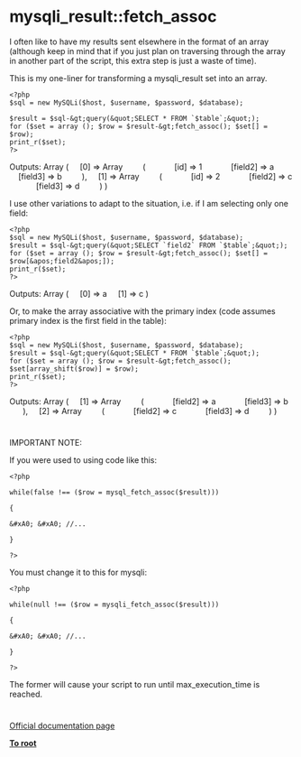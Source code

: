 # mysqli_result::fetch_assoc





I often like to have my results sent elsewhere in the format of an array (although keep in mind that if you just plan on traversing through the array in another part of the script, this extra step is just a waste of time).

This is my one-liner for transforming a mysqli_result set into an array.


```
<?php
$sql = new MySQLi($host, $username, $password, $database);

$result = $sql-&gt;query(&quot;SELECT * FROM `$table`;&quot;);
for ($set = array (); $row = $result-&gt;fetch_assoc(); $set[] = $row);
print_r($set);
?>
```


Outputs:
Array
(
&#xA0; &#xA0; [0] =&gt; Array
&#xA0; &#xA0; &#xA0; &#xA0; (
&#xA0; &#xA0; &#xA0; &#xA0; &#xA0; &#xA0; [id] =&gt; 1
&#xA0; &#xA0; &#xA0; &#xA0; &#xA0; &#xA0; [field2] =&gt; a
&#xA0; &#xA0; &#xA0; &#xA0; &#xA0; &#xA0; [field3] =&gt; b
&#xA0; &#xA0; &#xA0; &#xA0; ),
&#xA0; &#xA0; [1] =&gt; Array
&#xA0; &#xA0; &#xA0; &#xA0; (
&#xA0; &#xA0; &#xA0; &#xA0; &#xA0; &#xA0; [id] =&gt; 2
&#xA0; &#xA0; &#xA0; &#xA0; &#xA0; &#xA0; [field2] =&gt; c
&#xA0; &#xA0; &#xA0; &#xA0; &#xA0; &#xA0; [field3] =&gt; d
&#xA0; &#xA0; &#xA0; &#xA0; )
)

I use other variations to adapt to the situation, i.e. if I am selecting only one field:


```
<?php
$sql = new MySQLi($host, $username, $password, $database);
$result = $sql-&gt;query(&quot;SELECT `field2` FROM `$table`;&quot;);
for ($set = array (); $row = $result-&gt;fetch_assoc(); $set[] = $row[&apos;field2&apos;]);
print_r($set);
?>
```

Outputs:
Array
(
&#xA0; &#xA0; [0] =&gt; a
&#xA0; &#xA0; [1] =&gt; c
)

Or, to make the array associative with the primary index (code assumes primary index is the first field in the table):


```
<?php
$sql = new MySQLi($host, $username, $password, $database);
$result = $sql-&gt;query(&quot;SELECT * FROM `$table`;&quot;);
for ($set = array (); $row = $result-&gt;fetch_assoc(); $set[array_shift($row)] = $row);
print_r($set);
?>
```

Outputs:
Array
(
&#xA0; &#xA0; [1] =&gt; Array
&#xA0; &#xA0; &#xA0; &#xA0; (
&#xA0; &#xA0; &#xA0; &#xA0; &#xA0; &#xA0; [field2] =&gt; a
&#xA0; &#xA0; &#xA0; &#xA0; &#xA0; &#xA0; [field3] =&gt; b
&#xA0; &#xA0; &#xA0; &#xA0; ),
&#xA0; &#xA0; [2] =&gt; Array
&#xA0; &#xA0; &#xA0; &#xA0; (
&#xA0; &#xA0; &#xA0; &#xA0; &#xA0; &#xA0; [field2] =&gt; c
&#xA0; &#xA0; &#xA0; &#xA0; &#xA0; &#xA0; [field3] =&gt; d
&#xA0; &#xA0; &#xA0; &#xA0; )
)

  

#



IMPORTANT NOTE:



If you were used to using code like this:





```
<?php

while(false !== ($row = mysql_fetch_assoc($result)))

{

&#xA0; &#xA0; //...

}

?>
```




You must change it to this for mysqli:





```
<?php

while(null !== ($row = mysqli_fetch_assoc($result)))

{

&#xA0; &#xA0; //...

}

?>
```




The former will cause your script to run until max_execution_time is reached.

  

#

[Official documentation page](https://www.php.net/manual/en/mysqli-result.fetch-assoc.php)

**[To root](/README.md)**